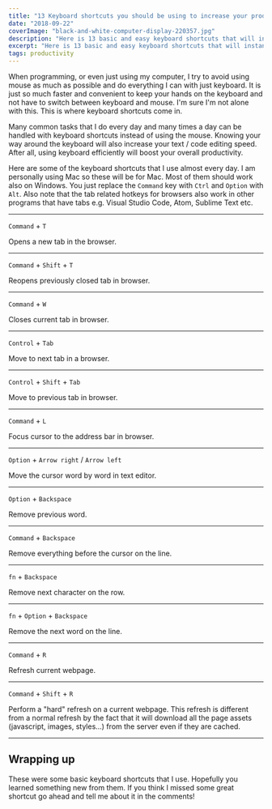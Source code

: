 ```yaml
---
title: "13 Keyboard shortcuts you should be using to increase your productivity"
date: "2018-09-22"
coverImage: "black-and-white-computer-display-220357.jpg"
description: "Here is 13 basic and easy keyboard shortcuts that will instantly increase your productivity."
excerpt: "Here is 13 basic and easy keyboard shortcuts that will instantly increase your productivity."
tags: productivity
---
```


When programming, or even just using my computer, I try to avoid using mouse as much as possible and do everything I can with just keyboard. It is just so much faster and convenient to keep your hands on the keyboard and not have to switch between keyboard and mouse. I'm sure I'm not alone with this. This is where keyboard shortcuts come in.

Many common tasks that I do every day and many times a day can be handled with keyboard shortcuts instead of using the mouse. Knowing your way around the keyboard will also increase your text / code editing speed. After all, using keyboard efficiently will boost your overall productivity.

Here are some of the keyboard shortcuts that I use almost every day. I am personally using Mac so these will be for Mac. Most of them should work also on Windows. You just replace the `Command` key with `Ctrl` and `Option` with `Alt`. Also note that the tab related hotkeys for browsers also work in other programs that have tabs e.g. Visual Studio Code, Atom, Sublime Text etc.

---

`Command` + `T`

Opens a new tab in the browser.

---

`Command` + `Shift` + `T`

Reopens previously closed tab in browser.

---

`Command` + `W`

Closes current tab in browser.

---

`Control` + `Tab`

Move to next tab in a browser.

---

`Control` + `Shift` + `Tab`

Move to previous tab in browser.

---

`Command` + `L`

Focus cursor to the address bar in browser.

---

`Option` + `Arrow right` / `Arrow left`

Move the cursor word by word in text editor.

---

`Option` + `Backspace`

Remove previous word.

---

`Command` + `Backspace`

Remove everything before the cursor on the line.

---

`fn` + `Backspace`

Remove next character on the row.

---

`fn` + `Option` + `Backspace`

Remove the next word on the line.

---

`Command` + `R`

Refresh current webpage.

---

`Command` + `Shift` + `R`

Perform a "hard" refresh on a current webpage. This refresh is different from a normal refresh by the fact that it will download all the page assets (javascript, images, styles...) from the server even if they are cached.

---

## Wrapping up

These were some basic keyboard shortcuts that I use. Hopefully you learned something new from them. If you think I missed some great shortcut go ahead and tell me about it in the comments!
